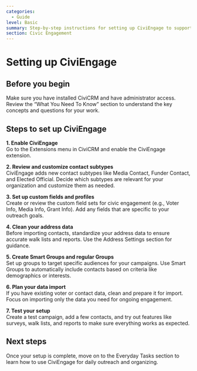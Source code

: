 ```yaml
---
categories:
  - Guide
level: Basic
summary: Step-by-step instructions for setting up CiviEngage to support your civic engagement and community organizing activities.
section: Civic Engagement
---
```


# Setting up CiviEngage

## Before you begin

Make sure you have installed CiviCRM and have administrator access. Review the “What You Need To Know” section to understand the key concepts and questions for your work.

## Steps to set up CiviEngage

**1. Enable CiviEngage**  
Go to the Extensions menu in CiviCRM and enable the CiviEngage extension.

**2. Review and customize contact subtypes**  
CiviEngage adds new contact subtypes like Media Contact, Funder Contact, and Elected Official. Decide which subtypes are relevant for your organization and customize them as needed.

**3. Set up custom fields and profiles**  
Create or review the custom field sets for civic engagement (e.g., Voter Info, Media Info, Grant Info). Add any fields that are specific to your outreach goals.

**4. Clean your address data**  
Before importing contacts, standardize your address data to ensure accurate walk lists and reports. Use the Address Settings section for guidance.

**5. Create Smart Groups and regular Groups**  
Set up groups to target specific audiences for your campaigns. Use Smart Groups to automatically include contacts based on criteria like demographics or interests.

**6. Plan your data import**  
If you have existing voter or contact data, clean and prepare it for import. Focus on importing only the data you need for ongoing engagement.

**7. Test your setup**  
Create a test campaign, add a few contacts, and try out features like surveys, walk lists, and reports to make sure everything works as expected.

## Next steps

Once your setup is complete, move on to the Everyday Tasks section to learn how to use CiviEngage for daily outreach and organizing.
